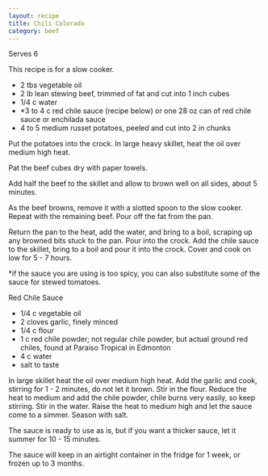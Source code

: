 ```yaml
---
layout: recipe
title: Chili Colorado
category: beef
---
```

Serves 6

This recipe is for a slow cooker.
- 2 tbs vegetable oil
- 2 lb lean stewing beef, trimmed of fat and cut into 1 inch cubes
- 1/4 c water
- *3 to 4 c red chile sauce (recipe below) or one 28 oz can of red chile sauce or enchilada sauce
- 4 to 5 medium russet potatoes, peeled and cut into 2 in chunks
  
Put the potatoes into the crock. In large heavy skillet, heat the oil over medium high heat. 

Pat the beef cubes dry with paper towels.

Add half the beef to the skillet and allow to brown well on all sides, about 5 minutes. 

As the beef browns, remove it with a slotted spoon to the slow cooker. Repeat with the remaining beef. Pour off the fat from the pan.

Return the pan to the heat, add the water, and bring to a boil, scraping up any browned bits stuck to the pan. Pour into the crock. Add the chile sauce to the skillet, bring to a boil and pour it into the crock. Cover and cook on low for 5 - 7 hours.

*if the sauce you are using is too spicy, you can also substitute some of the sauce for stewed tomatoes. 

Red Chile Sauce

- 1/4 c vegetable oil
- 2 cloves garlic, finely minced
- 1/4 c flour
- 1 c red chile powder; not regular chile powder, but actual ground red chiles, found at Paraiso Tropical in Edmonton
- 4 c water
- salt to taste
  
In large skillet heat the oil over medium high heat. Add the garlic and cook, stirring for 1 - 2 minutes, do not let it brown. Stir in the flour. Reduce the heat to medium and add the chile powder, chile burns very easily, so keep stirring. Stir in the water. Raise the heat to medium high and let the sauce come to a simmer. Season with salt. 

The sauce is ready to use as is, but if you want a thicker sauce, let it summer for 10 - 15 minutes.

The sauce will keep in an airtight container in the fridge for 1 week, or frozen up to 3 months.
